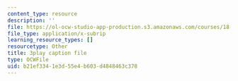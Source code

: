 ```yaml
---
content_type: resource
description: ''
file: https://ol-ocw-studio-app-production.s3.amazonaws.com/courses/18-01sc-single-variable-calculus-fall-2010/b21ef3341e3d55e4b603d4848463c378_UsGBIfjUK7U.vtt
file_type: application/x-subrip
learning_resource_types: []
resourcetype: Other
title: 3play caption file
type: OCWFile
uid: b21ef334-1e3d-55e4-b603-d4848463c378
---
```

